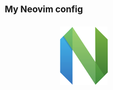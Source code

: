 # My Neovim config

<!-- < style="display: flex; width: 100%; justify-content: center;"> -->
  <h1 align="center">
    <img src="./neovim.png" width="30%" />
  </h1>
</div>
